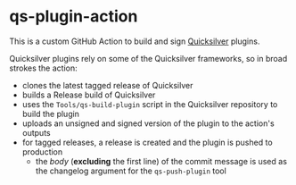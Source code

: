 # qs-plugin-action

This is a custom GitHub Action to build and sign [Quicksilver][0] plugins.

Quicksilver plugins rely on some of the Quicksilver frameworks, so in broad strokes the action:
- clones the latest tagged release of Quicksilver
- builds a Release build of Quicksilver
- uses the `Tools/qs-build-plugin` script in the Quicksilver repository to build the plugin
- uploads an unsigned and signed version of the plugin to the action's outputs
- for tagged releases, a release is created and the plugin is pushed to production
  - the *body* (**excluding** the first line) of the commit message is used as the changelog argument for the `qs-push-plugin` tool

[0]: https://qsapp.com/
